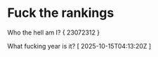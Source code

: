 # Fuck the rankings

Who the hell am I?
{ 23072312 }

What fucking year is it?
[ 2025-10-15T04:13:20Z ]
